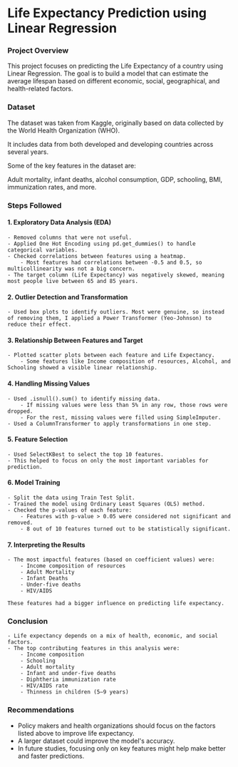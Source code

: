 # Life Expectancy Prediction using Linear Regression
### Project Overview
This project focuses on predicting the Life Expectancy of a country using Linear Regression. The goal is to build a model that can estimate the average lifespan based on different economic, social, geographical, and health-related factors.

### Dataset
The dataset was taken from Kaggle, originally based on data collected by the World Health Organization (WHO).

It includes data from both developed and developing countries across several years.

Some of the key features in the dataset are:

Adult mortality, infant deaths, alcohol consumption, GDP, schooling, BMI, immunization rates, and more.

### Steps Followed
#### 1. Exploratory Data Analysis (EDA)
    - Removed columns that were not useful.
    - Applied One Hot Encoding using pd.get_dummies() to handle categorical variables.
    - Checked correlations between features using a heatmap.
        - Most features had correlations between -0.5 and 0.5, so multicollinearity was not a big concern.
    - The target column (Life Expectancy) was negatively skewed, meaning most people live between 65 and 85 years.

#### 2. Outlier Detection and Transformation
    - Used box plots to identify outliers. Most were genuine, so instead of removing them, I applied a Power Transformer (Yeo-Johnson) to reduce their effect.

#### 3. Relationship Between Features and Target
    - Plotted scatter plots between each feature and Life Expectancy.
        - Some features like Income composition of resources, Alcohol, and Schooling showed a visible linear relationship.

#### 4. Handling Missing Values
    - Used .isnull().sum() to identify missing data.
        - If missing values were less than 5% in any row, those rows were dropped.
        - For the rest, missing values were filled using SimpleImputer.
    - Used a ColumnTransformer to apply transformations in one step.

#### 5. Feature Selection
    - Used SelectKBest to select the top 10 features.
    - This helped to focus on only the most important variables for prediction.

#### 6. Model Training
    - Split the data using Train Test Split.
    - Trained the model using Ordinary Least Squares (OLS) method.
    - Checked the p-values of each feature:
        - Features with p-value > 0.05 were considered not significant and removed.
        - 8 out of 10 features turned out to be statistically significant.

#### 7. Interpreting the Results
    - The most impactful features (based on coefficient values) were: 
        - Income composition of resources
        - Adult Mortality
        - Infant Deaths
        - Under-five deaths
        - HIV/AIDS

    These features had a bigger influence on predicting life expectancy.

### Conclusion
    - Life expectancy depends on a mix of health, economic, and social factors.
    - The top contributing features in this analysis were:
        - Income composition        
        - Schooling        
        - Adult mortality        
        - Infant and under-five deaths        
        - Diphtheria immunization rate        
        - HIV/AIDS rate        
        - Thinness in children (5–9 years)

### Recommendations
  - Policy makers and health organizations should focus on the factors listed above to improve life expectancy.
  - A larger dataset could improve the model's accuracy.
  - In future studies, focusing only on key features might help make better and faster predictions.
